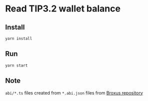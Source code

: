 # Read TIP3.2 wallet balance

## Install

```shell
yarn install
```

## Run

```shell
yarn start
```

## Note

`abi/*.ts` files created from `*.abi.json` files from [Broxus repository](https://github.com/broxus/tip3/tree/master/build)